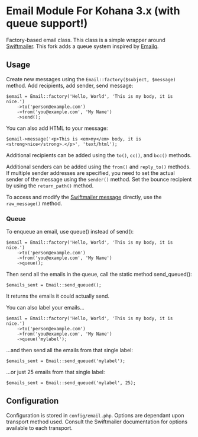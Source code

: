 # Email Module For Kohana 3.x (with queue support!)

Factory-based email class. This class is a simple wrapper around [Swiftmailer](http://github.com/swiftmailer/swiftmailer).
This fork adds a queue system inspired by [Emailq](https://github.com/ivansf/Emailq).

## Usage

Create new messages using the `Email::factory($subject, $message)` method. Add recipients, add sender, send message:

    $email = Email::factory('Hello, World', 'This is my body, it is nice.')
        ->to('person@example.com')
        ->from('you@example.com', 'My Name')
        ->send();

You can also add HTML to your message:

    $email->message('<p>This is <em>my</em> body, it is <strong>nice</strong>.</p>', 'text/html');

Additional recipients can be added using the `to()`, `cc()`, and `bcc()` methods.

Additional senders can be added using the `from()` and `reply_to()` methods. If multiple sender addresses are specified, you need to set the actual sender of the message using the `sender()` method. Set the bounce recipient by using the `return_path()` method.

To access and modify the [Swiftmailer message](http://swiftmailer.org/docs/messages) directly, use the `raw_message()` method.

### Queue

To enqueue an email, use queue() instead of send():

    $email = Email::factory('Hello, World', 'This is my body, it is nice.')
        ->to('person@example.com')
        ->from('you@example.com', 'My Name')
        ->queue();

Then send all the emails in the queue, call the static method send_queued():

    $emails_sent = Email::send_queued();

It returns the emails it could actually send.

You can also label your emails...

    $email = Email::factory('Hello, World', 'This is my body, it is nice.')
        ->to('person@example.com')
        ->from('you@example.com', 'My Name')
        ->queue('mylabel');

...and then send all the emails from that single label:

    $emails_sent = Email::send_queued('mylabel');

...or just 25 emails from that single label:

    $emails_sent = Email::send_queued('mylabel', 25);

## Configuration

Configuration is stored in `config/email.php`. Options are dependant upon transport method used. Consult the Swiftmailer documentation for options available to each transport.
